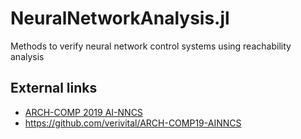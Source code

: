 # NeuralNetworkAnalysis.jl
Methods to verify neural network control systems using reachability analysis


## External links

- [ARCH-COMP 2019 AI-NNCS](https://easychair.org/publications/open/BFKs)
- https://github.com/verivital/ARCH-COMP19-AINNCS
